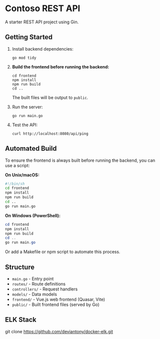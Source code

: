 ﻿# Contoso REST API

A starter REST API project using Gin.

## Getting Started

1. Install backend dependencies:
   ```
   go mod tidy
   ```

2. **Build the frontend before running the backend:**
   ```
   cd frontend
   npm install
   npm run build
   cd ..
   ```
   The built files will be output to `public`.

3. Run the server:
   ```
   go run main.go
   ```

4. Test the API:
   ```
   curl http://localhost:8080/api/ping
   ```

## Automated Build

To ensure the frontend is always built before running the backend, you can use a script:

**On Unix/macOS:**
```sh
#!/bin/sh
cd frontend
npm install
npm run build
cd ..
go run main.go
```

**On Windows (PowerShell):**
```powershell
cd frontend
npm install
npm run build
cd ..
go run main.go
```

Or add a Makefile or npm script to automate this process.

## Structure

- `main.go` - Entry point
- `routes/` - Route definitions
- `controllers/` - Request handlers
- `models/` - Data models
- `frontend/` - Vue.js web frontend (Quasar, Vite)
- `public/` - Built frontend files (served by Go)

## ELK Stack
git clone https://github.com/deviantony/docker-elk.git
